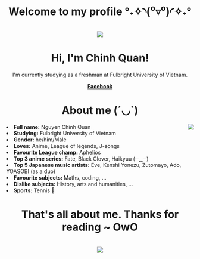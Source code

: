 <body>
<h1 align="center"> Welcome to my profile °˖✧◝(⁰▿⁰)◜✧˖° </h1>
<br>
<div align="center">
<img src="https://64.media.tumblr.com/3a0b9c063235ba08654542c033b5f167/tumblr_oq3t31OrzH1rgyzl8o1_540.gif">
</div>
<h1 align="center">Hi, I'm Chinh Quan</a>!</h1>
<p align="center">
</p>
<p align="center"> I'm currently studying as a freshman at Fulbright University of Vietnam.</p>
<p align="center">
  <strong><a href="https://www.facebook.com/nguyen.chinhquan.58/">Facebook</a></strong> 
</p>
<h1 align="center"> About me (´◡`) </h1>
  <div align="center">
<img src="https://media.tenor.com/DMqYFtgoiMQAAAAC/bocchi-the-rock-nijika-ijichi.gif" align="right">
  </div>
<li>
<b>Full name:</b> Nguyen Chinh Quan
</li>
<li>
<b>Studying:</b> Fulbright University of Vietnam
</li>
<li>
<b>Gender:</b> he/him/Male
</li>
<li>
<b>Loves:</b> Anime, League of legends, J-songs
</li>
<li>
<b>Favourite League champ:</b> Aphelios
</li>
<li>
<b>Top 3 anime series:</b> Fate, Black Clover, Haikyuu (─‿─)
</li>
<li>
<b>Top 5 Japanese music artists:</b> Eve, Kenshi Yonezu, Zutomayo, Ado, YOASOBI (as a duo) 
</li>
<li>
<b>Favourite subjects:</b> Maths, coding, ...
</li>
<li>
<b>Dislike subjects:</b> History, arts and humanities, ... 
</li>
<li>
<b>Sports:</b> Tennis 🎾
</li>
</p>
<h1 align="center"> That's all about me. Thanks for reading ~ OwO </h1>
<br>
<div align="center">
<img src="https://i.pinimg.com/originals/d8/9f/4e/d89f4e66f677c92a6f3e330dbfcc1baa.gif">
</div>
